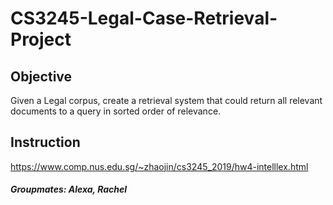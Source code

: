 # CS3245-Legal-Case-Retrieval-Project

## Objective
Given a Legal corpus, create a retrieval system that could return all relevant documents to a query in sorted order of relevance.

## Instruction
https://www.comp.nus.edu.sg/~zhaojin/cs3245_2019/hw4-intelllex.html

##### Groupmates: Alexa, Rachel

